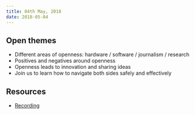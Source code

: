 ```yaml
---
title: 04th May, 2018
date: 2018-05-04
---
```


## Open themes

- Different areas of openness: hardware / software / journalism / research
- Positives and negatives around openness
- Openness leads to innovation and sharing ideas
- Join us to learn how to navigate both sides safely and effectively

## Resources

- [Recording](https://drive.google.com/open?id=1vrBeU1rEcI0VpYP7DNzxzGFYYwNyec_0)

